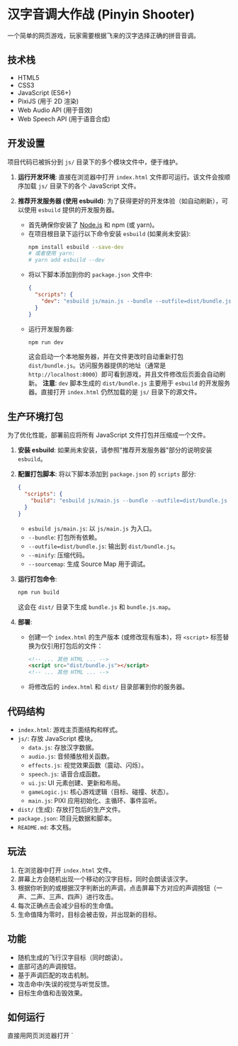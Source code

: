 # 汉字音调大作战 (Pinyin Shooter)

一个简单的网页游戏，玩家需要根据飞来的汉字选择正确的拼音音调。

## 技术栈

*   HTML5
*   CSS3
*   JavaScript (ES6+)
*   PixiJS (用于 2D 渲染)
*   Web Audio API (用于音效)
*   Web Speech API (用于语音合成)

## 开发设置

项目代码已被拆分到 `js/` 目录下的多个模块文件中，便于维护。

1.  **运行开发环境**:
    直接在浏览器中打开 `index.html` 文件即可运行。该文件会按顺序加载 `js/` 目录下的各个 JavaScript 文件。

2.  **推荐开发服务器 (使用 esbuild)**:
    为了获得更好的开发体验（如自动刷新），可以使用 `esbuild` 提供的开发服务器。
    *   首先确保你安装了 [Node.js](https://nodejs.org/) 和 npm (或 yarn)。
    *   在项目根目录下运行以下命令安装 `esbuild` (如果尚未安装):
        ```bash
        npm install esbuild --save-dev
        # 或者使用 yarn:
        # yarn add esbuild --dev
        ```
    *   将以下脚本添加到你的 `package.json` 文件中:
        ```json
        {
          "scripts": {
            "dev": "esbuild js/main.js --bundle --outfile=dist/bundle.js --servedir=. --watch"
          }
        }
        ```
    *   运行开发服务器:
        ```bash
        npm run dev
        ```
        这会启动一个本地服务器，并在文件更改时自动重新打包 `dist/bundle.js`。访问服务器提供的地址（通常是 `http://localhost:8000`）即可看到游戏，并且文件修改后页面会自动刷新。
        **注意**: `dev` 脚本生成的 `dist/bundle.js` 主要用于 `esbuild` 的开发服务器。直接打开 `index.html` 仍然加载的是 `js/` 目录下的源文件。

## 生产环境打包

为了优化性能，部署前应将所有 JavaScript 文件打包并压缩成一个文件。

1.  **安装 esbuild**:
    如果尚未安装，请参照"推荐开发服务器"部分的说明安装 `esbuild`。

2.  **配置打包脚本**:
    将以下脚本添加到 `package.json` 的 `scripts` 部分:
    ```json
    {
      "scripts": {
        "build": "esbuild js/main.js --bundle --outfile=dist/bundle.js --minify --sourcemap"
      }
    }
    ```
    *   `esbuild js/main.js`: 以 `js/main.js` 为入口。
    *   `--bundle`: 打包所有依赖。
    *   `--outfile=dist/bundle.js`: 输出到 `dist/bundle.js`。
    *   `--minify`: 压缩代码。
    *   `--sourcemap`: 生成 Source Map 用于调试。

3.  **运行打包命令**:
    ```bash
    npm run build
    ```
    这会在 `dist/` 目录下生成 `bundle.js` 和 `bundle.js.map`。

4.  **部署**:
    *   创建一个 `index.html` 的生产版本 (或修改现有版本)，将 `<script>` 标签替换为仅引用打包后的文件：
        ```html
        <!-- ... 其他 HTML ... -->
        <script src="dist/bundle.js"></script>
        <!-- ... 其他 HTML ... -->
        ```
    *   将修改后的 `index.html` 和 `dist/` 目录部署到你的服务器。

## 代码结构

*   `index.html`: 游戏主页面结构和样式。
*   `js/`: 存放 JavaScript 模块。
    *   `data.js`: 存放汉字数据。
    *   `audio.js`: 音频播放相关函数。
    *   `effects.js`: 视觉效果函数（震动、闪烁）。
    *   `speech.js`: 语音合成函数。
    *   `ui.js`: UI 元素创建、更新和布局。
    *   `gameLogic.js`: 核心游戏逻辑（目标、碰撞、状态）。
    *   `main.js`: PIXI 应用初始化、主循环、事件监听。
*   `dist/` (生成): 存放打包后的生产文件。
*   `package.json`: 项目元数据和脚本。
*   `README.md`: 本文档。

## 玩法

1.  在浏览器中打开 `index.html` 文件。
2.  屏幕上方会随机出现一个移动的汉字目标，同时会朗读该汉字。
3.  根据你听到的或根据汉字判断出的声调，点击屏幕下方对应的声调按钮（一声、二声、三声、四声）进行攻击。
4.  每次正确点击会减少目标的生命值。
5.  生命值降为零时，目标会被击毁，并出现新的目标。

## 功能

*   随机生成的飞行汉字目标（同时朗读）。
*   底部可选的声调按钮。
*   基于声调匹配的攻击机制。
*   攻击命中/失误的视觉与听觉反馈。
*   目标生命值和击毁效果。

## 如何运行

直接用网页浏览器打开 `